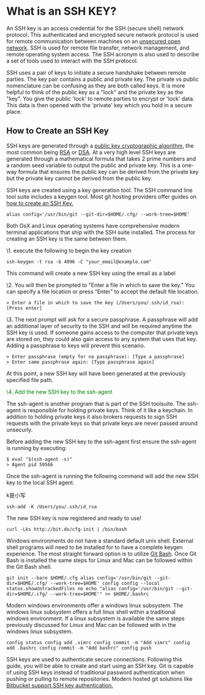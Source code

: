 # What is an SSH KEY?

 

An SSH key is an access credential for the SSH (secure shell) network protocol. This authenticated and encrypted secure network protocol is used for remote communication between machines on an [unsecured open network](https://whatismyipaddress.com/unsecured-network). SSH is used for remote file transfer, network management, and remote operating system access. The SSH acronym is also used to describe a set of tools used to interact with the SSH protocol.

SSH uses a pair of keys to initiate a secure handshake between remote parties. The key pair contains a public and private key. The private vs public nomenclature can be confusing as they are both called keys. It is more helpful to think of the public key as a "lock" and the private key as the "key". You give the public 'lock' to remote parties to encrypt or 'lock' data. This data is then opened with the 'private' key which you hold in a secure place.

## How to Create an SSH Key

SSH keys are generated through a [public key cryptographic algorithm](https://en.wikipedia.org/wiki/Public-key_cryptography), the most common being [RSA](https://en.wikipedia.org/wiki/RSA_(cryptosystem)) or [DSA](https://en.wikipedia.org/wiki/Digital_Signature_Algorithm). At a very high level SSH keys are generated through a mathematical formula that takes 2 prime numbers and a random seed variable to output the public and private key. This is a one-way formula that ensures the public key can be derived from the private key but the private key cannot be derived from the public key.

SSH keys are created using a key generation tool. The SSH command line tool suite includes a keygen tool. Most git hosting providers offer guides on [how to create an SSH Key.](https://confluence.atlassian.com/bitbucketserver/creating-ssh-keys-776639788.html)

~~~
alias config='/usr/bin/git --git-dir=$HOME/.cfg/ --work-tree=$HOME'
~~~



Both OsX and Linux operating systems have comprehensive modern terminal applications that ship with the SSH suite installed. The process for creating an SSH key is the same between them.

\1. execute the following to begin the key creation

```
ssh-keygen -t rsa -b 4096 -C "your_email@example.com"
```

This command will create a new SSH key using the email as a label

\2. You will then be prompted to "Enter a file in which to save the key."
You can specify a file location or press “Enter” to accept the default file location.

```
> Enter a file in which to save the key (/Users/you/.ssh/id_rsa): [Press enter]
```

\3. The next prompt will ask for a secure passphrase.
A passphrase will add an additional layer of security to the SSH and will be required anytime the SSH key is used. If someone gains access to the computer that private keys are stored on, they could also gain access to any system that uses that key. Adding a passphrase to keys will prevent this scenario.

```
> Enter passphrase (empty for no passphrase): [Type a passphrase]
> Enter same passphrase again: [Type passphrase again]
```

At this point, a new SSH key will have been generated at the previously specified file path.

<font color="green">\4. Add the new SSH key to the ssh-agent</font>

The ssh-agent is another program that is part of the SSH toolsuite. The ssh-agent is responsible for holding private keys. Think of it like a keychain. In addition to holding private keys it also brokers requests to sign SSH requests with the private keys so that private keys are never passed around unsecurly.

Before adding the new SSH key to the ssh-agent first ensure the ssh-agent is running by executing:

```
$ eval "$(ssh-agent -s)"
> Agent pid 59566
```

Once the ssh-agent is running the following command will add the new SSH key to the local SSH agent.

k是小写

```
ssh-add -K /Users/you/.ssh/id_rsa
```

The new SSH key is now registered and ready to use!

~~~
curl -Lks http://bit.do/cfg-init | /bin/bash
~~~



Windows environments do not have a standard default unix shell. External shell programs will need to be installed for to have a complete keygen experience. The most straight forward option is to utilize [Git Bash](https://www.atlassian.com/git/tutorials/git-bash). Once Git Bash is installed the same steps for Linux and Mac can be followed within the Git Bash shell.

~~~
git init --bare $HOME/.cfg alias config='/usr/bin/git --git-dir=$HOME/.cfg/ --work-tree=$HOME' config config --local status.showUntrackedFiles no echo "alias config='/usr/bin/git --git-dir=$HOME/.cfg/ --work-tree=$HOME'" >> $HOME/.bashrc
~~~



Modern windows environments offer a windows linux subsystem. The windows linux subsystem offers a full linux shell within a traditional windows environment. If a linux subsystem is available the same steps previously discussed for Linux and Mac can be followed with in the windows linux subsystem.

~~~
config status config add .vimrc config commit -m "Add vimrc" config add .bashrc config commit -m "Add bashrc" config push
~~~



SSH keys are used to authenticate secure connections. Following this guide, you will be able to create and start using an SSH key. Git is capable of using SSH keys instead of traditional  password authentication when pushing or pulling to remote repositories. Modern hosted git solutions like [Bitbucket support SSH key authentication.](https://confluence.atlassian.com/bitbucket/set-up-an-ssh-key-728138079.html)